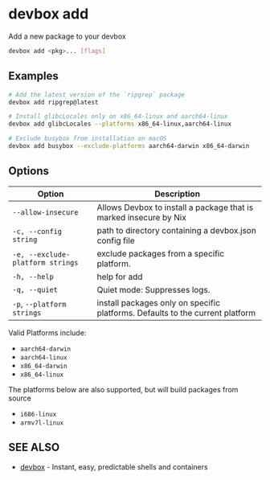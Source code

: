 # devbox add

Add a new package to your devbox

```bash
devbox add <pkg>... [flags]
```

## Examples

```bash
# Add the latest version of the `ripgrep` package
devbox add ripgrep@latest

# Install glibcLocales only on x86_64-linux and aarch64-linux
devbox add glibcLocales --platforms x86_64-linux,aarch64-linux

# Exclude busybox from installation on macOS
devbox add busybox --exclude-platforms aarch64-darwin x86_64-darwin
```

## Options

<!-- Markdown Table of Options -->
| Option | Description |
| --- | --- |
| `--allow-insecure` | Allows Devbox to install a package that is marked insecure by Nix |
| `-c, --config string` | path to directory containing a devbox.json config file |
| `-e, --exclude-platform strings` | exclude packages from a specific platform. |
| `-h, --help` | help for add |
| `-q, --quiet` | Quiet mode: Suppresses logs. |
| `-p`, `--platform strings` | install packages only on specific platforms. Defaults to the current platform|

Valid Platforms include:

* `aarch64-darwin`
* `aarch64-linux`
* `x86_64-darwin`
* `x86_64-linux`

The platforms below are also supported, but will build packages from source

* `i686-linux`
* `armv7l-linux`


## SEE ALSO

* [devbox](./devbox.md)	 - Instant, easy, predictable shells and containers

